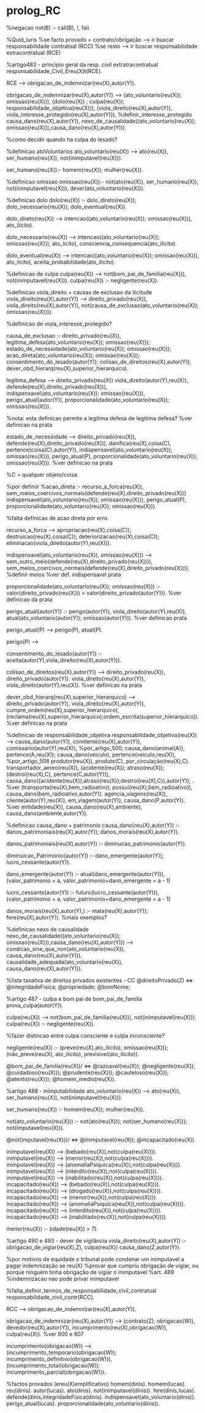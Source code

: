 # prolog_RC

%negacao
not(B) :- call(B), !, fail.

%Quid_Iuris
%se facto provado = contrato/obrigação --> ir buscar responsabilidade contratual (RCC)
%se resto --> ir buscar responsabilidade extracontratual (RCE)

%artigo483 - principio geral da resp. civil extratracontratual
responsabilidade_Civil_Ereu(X)t(RCE). 

RCE --> obrigacao_de_indemnizar(reu(X),autor(Y)).

obrigacao_de_indemnizar(reu(X),autor(Y)) --> (ato_voluntario(reu(X)); omissao(reu(X))),
					     (dolo(reu(X)) ; culpa(reu(X)); responsabilidade_objetiva(reu(X))),
					     (viola_direito(reu(X),autor(Y)), viola_interesse_protegido(reu(X),autor(Y))), %definir_interesse_protegido
					     causa_dano(reu(X),autor(Y)),
					     nexo_de_causalidade((ato_voluntario(reu(X)); omissao(reu(X))),causa_dano(reu(X),autor(Y))). 
					      

%como decidir quando ha culpa do lesado?

%definicao atoVoluntarios
ato_voluntario(reu(X)) --> ato(reu(X)), 
			   ser_humano(reu(X)),
			   not(inimputavel(reu(X))).

ser_humano(reu(X)):- homem(reu(X));
		     mulher(reu(X)).

%definicao omissao
omissao(reu(X)):- not(ato(reu(X)), 
		  ser_humano(reu(X)), 
		  not(inimputavel(reu(X))),
		  dever(ato_voluntario(reu(X))).

%definicao dolo
dolo(reu(X)) :- dolo_direto(reu(X));
		dolo_necessario(reu(X));
		dolo_eventual(reu(X)).

dolo_direto(reu(X)) --> intencao((ato_voluntario(reu(X)); omissao(reu(X))), ato_ilicito).

dolo_necessario(reu(X)) --> intencao((ato_voluntario(reu(X)); omissao(reu(X))), ato_licito),
			    consciencia_consequencia(ato_ilicito).

dolo_eventual(reu(X)) --> intencao((ato_voluntario(reu(X)); omissao(reu(X))), ato_licito),
			  aceita_probabilidade(ato_ilicito).

%definicao de culpa
culpa(reu(X)) --> not(bom_pai_de_familia(reu(X))), not(inimputavel(reu(X))).
culpa(reu(X)) :- negligente(reu(X)).

%definicao viola_direito + causas de exclusao da ilicitude
viola_direito(reu(X),autor(Y)) --> direito_privado(reu(X)),
				   viola_direito(reu(X),autor(Y)),
				   not(causa_de_exclusao(ato_voluntario(reu(X)); omissao(reu(X)))).

%definicao de viola_interesse_protegido?

causa_de_exclusao :- direito_privado(reu(X)),
		     legitima_defesa(ato_voluntario(reu(X)); omissao(reu(X)));
	       	     estado_de_necessidade(ato_voluntario(reu(X)); omissao(reu(X)));
		     acao_direta(ato_voluntario(reu(X)); omissao(reu(X)));
		     consentimento_do_lesado(autor(Y));
		     colisao_de_direitos(reu(X),autor(Y));
		     dever_obd_hierarq(reu(X),superior_hierarquico).

legitima_defesa --> direito_privado(reu(X))
		    viola_direito(autor(Y),reu(X)),
	            defende(reu(X),direito_privado(reu(X))),
		    indispensavel(ato_voluntario(reu(X)); omissao(reu(X))),
		    perigo_atual(autor(Y)),
		    proporcionalidade(ato_voluntario(reu(X)); omissao(reu(X))).

%nota: esta definicao permite a legitima defesa de legitima defesa?
%ver definicao na prata

estado_de_necessidade --> direito_privado(reu(X)),
			  defende(reu(X),direito_privado(reu(X))),
		          danifica(reu(X),coisa(C),
			  pertence(coisa(C),autor(Y)),
		          indispensavel(ato_voluntario(reu(X)); omissao(reu(X))),
			  perigo_atual(P),
			  proporcionalidade(ato_voluntario(reu(X)); omissao(reu(X))).
%ver definicao na prata

%C = qualquer objeto/coisa

%por definiir
%acao_direta :- recurso_a_forca(reu(X)),
		sem_meios_coercivos_normais(defende(reu(X),direito_privado(reu(X)))
		indispensavel(ato_voluntario(reu(X)); omissao(reu(X))),
		perigo_atual(P),
		proporcionalidade(ato_voluntario(reu(X)); omissao(reu(X))).

%falta definicao de acao direta por erro.

recurso_a_forca --> apropriacao(reu(X),coisa(C)); 
		    destruicao(reu(X),coisa(C));
		    deteriorizacao(reu(X),coisa(C));
		    eliminacao(viola_direito(autor(Y),reu(X))).

indispensavel(ato_voluntario(reu(X)), omissao(reu(X))) --> sem_outro_meio(defende(reu(X),direito_privado(reu(X)))),
												sem_meios_coercivos_normais(defende(reu(X),direito_privado(reu(X)))). 
%definir meios
%ver def. indispensavel prata

proporcionalidade(ato_voluntario(reu(X)); omissao(reu(X))) :- valor(direito_privado(reu(X))) > valor(direito_privado(autor(Y))).
%ver definicao da prata

perigo_atual(autor(Y)) :- perigo(autor(Y)),
			  viola_direito(autor(Y),reu(X)),
			  atual(ato_voluntario(autor(Y)); omissao(autor(Y))).
			  %ver definicao prata

perigo_atual(P) --> perigo(P),
		    atual(P).

perigo(P) --> 

consentimento_do_lesado(autor(Y)) :- aceita(autor(Y),viola_direito(reu(X),autor(Y))).

colisao_de_direitos(reu(X),autor(Y)) --> direito_privado(reu(X)),
					 direito_privado(autor(Y)).
					 viola_direito(reu(X),autor(Y)),
					 viola_direito(autor(Y),reu(X)).
					 %ver definicao na prata
				

dever_obd_hierarq(reu(X),superior_hierarquico) --> direito_privado(autor(Y)),
						   viola_direito(reu(X),autor(Y)),
						   cumpre_ordem(reu(X),superior_hierarquico),												   (reclama(reu(X),superior_hierarquico);ordem_escrita(superior_hierarquico)).
%ver definicao na prata

%definicao de responsabilidade_objetiva
responsabilidade_objetiva(reu(X)) --> causa_dano(autor(Y)), comitente(reu(X),autor(Y)), comissario(autor(Y),reu(X)), %por_artigo_500;
				      causa_dano(animal(A)), pertence(A,reu(X));
				      causa_dano(veiculo), pertence(veiculo,reu(X)), %por_artigo_508
				      produtor(reu(X)), produto(C), por_circulação(reu(X),C).
				      transportador_aereo(reu(X)), (acidente(reu(X)); atraso(reu(X)); (destroi(reu(X),C), pertence(C,autor(Y))), causa_dano((acidente(reu(X));atraso(reu(X));destroi(reu(X),C)),autor(Y)); . %ver
				     (transporta(reu(X),bem_radioativo); possui(reu(X),bem_radioativo)), causa_dano(bem_radioativo,autor(Y)).
				     agencia_viagens(reu(X)), cliente(autor(Y),reu(X)), em_viagem(autor(Y)), causa_dano(P,autor(Y)). %ver
				     entidade(reu(X)), causa_dano(reu(X),ambiente), causa_dano(ambiente,autor(Y)).

%definicao causa_dano + patrimonio
causa_dano(reu(X),autor(Y)) :- danos_patrimoniais(reu(X),autor(Y));
			       danos_morais(reu(X),autor(Y)).


danos_patrimoniais(reu(X),autor(Y)) :- diminucao_patrimonio(autor(Y)).

diminuicao_Patrimonio(autor(Y)) :- dano_emergente(autor(Y));
				   lucro_cessante(autor(Y)).

dano_emergente(autor(Y)) :- atual(dano_emergente(autor(Y))), 
			   (valor_patrimonio = a, valor_patrimonio+dano_emergente = a - 1)
					

lucro_cessante(autor(Y)) :- futuro(lucro_cessante(autor(Y))),
		           (valor_patrimonio = a, valor_patrimonio+dano_emergente = a - 1)


danos_morais(reu(X),autor(Y),) :- mata(reu(X),autor(Y));
		 		  fere(reu(X),autor(Y)).
%mais exemplos?

%definicao nexo de causalidade
nexo_de_causalidade((ato_voluntario(reu(X)); omissao(reu(X))),causa_dano(reu(X),autor(Y))) --> condicao_sine_qua_non(ato_voluntario(reu(X)), causa_dano(reu(X),autor(Y))),
															causalidade_adequada(ato_voluntario(reu(X)), causa_dano(reu(X),autor(Y))).

%lista taxativa de direitos privados existentes - CC
@direitoPrivado(Z) <=> @integridadeFisica;
			@propriedade;
			@bomNome;


%artigo 487 - culpa e bom pai de bom_pai_de_familia
prova_culpa(autor(Y)).

culpa(reu(X)) --> not(bom_pai_de_familia(reu(X))), not(inimputavel(reu(X))).
culpa(reu(X)) :- negligente(reu(X)).

%fazer distincao entre culpa consciente e culpa inconsciente?

negligente(reu(X)) :- (preve(reu(X),ato_ilicito), omissao(reu(X)));
		      (não_preve(reu(X), ato_ilicito), previsivel(ato_ilicito)).

@bom_pai_de_familia(reu(X))/ <=> @razoavel(reu(X));
			@negligente(reu(X));
			@cuidadoso(reu(X)));
			@prudente(reu(X)));
			@cauteloso(reu(X)));
			@atento(reu(X)));
			@homem_medio(reu(X)).


%artigo 488 - inimputabilidade
ato_voluntario(reu(X)) --> ato(reu(X)), 
			   ser_humano(reu(X)),
			   not(inimputavel(reu(X))).
					
ser_humano(reu(X)) :- homem(reu(X));
		      mulher(reu(X)).

not(ato_voluntario(reu(X))) :- not(ato(reu(X)));
			       not(ser_humano(reu(X)));
			       not(imputavel(reu(X))).

@not(imputavel(reu(X)))/ <=> @inimputavel(reu(X));
		@incapacitado(reu(X)).

inimputavel(reu(X)) --> (bebado(reu(X)),not(culpa(reu(X)))).
inimputavel(reu(X)) --> (menor(reu(X)),not(culpa(reu(X)))).
inimputavel(reu(X)) --> (anomaliaPsiquica(reu(X)),not(culpa(reu(X)))).
inimputavel(reu(X)) --> (interdito(reu(X)),not(culpa(reu(X)))).
inimputavel(reu(X)) --> (inabilitado(reu(X)),not(culpa(reu(X)))).
incapacitado(reu(X)) --> (bebado(reu(X)),not(culpa(reu(X)))).
incapacitado(reu(X)) --> (drogado(reu(X)),not(culpa(reu(X)))).
incapacitado(reu(X)) --> (menor(reu(X)),not(culpa(reu(X)))).
incapacitado(reu(X)) --> (anomaliaPsiquica(reu(X)),not(culpa(reu(X)))).
incapacitado(reu(X)) --> (interdito(reu(X)),not(culpa(reu(X)))).
incapacitado(reu(X)) --> (inabilitado(reu(X)),not(culpa(reu(X)))).

menor(reu(X)) :- (idade(reu(X)) > 7).

%artigo 490 e 493 - dever de vigilância
viola_direito(reu(X),autor(Y)) :- obrigacao_de_vigiar(reu(X),Z),
				culpa(reu(X))
				causa_dano(Z,autor(Y)).

%por motivos de equidade o tribunal pode condenar um inimputavel a pagar indemnização se reu(X) 
%provar que cumpriu obrigação de vigiar, ou porque ninguém tinha obrigação de vigiar o inimputavel
%art. 489
%indemnizacao nao pode privar inimputavel 

%falta_definir_termos_de_responsabilidade_civil_contratual
responsabilidade_civil_contr(RCC). 

RCC --> obrigacao_de_indemnizar(reu(X),autor(Y)).

obrigacao_de_indemnizar(reu(X),autor(Y)) --> (contrato(Z); obrigacao(W)), 
					     devedor(reu(X),autor(Y)), 
					     incumprimento(reu(X),obrigacao(W)),
					     culpa(reu(X)). %ver 800 e 807

incumprimento(obrigacao(W)) --> (incumprimento_temporario(obrigacao(W)); incumprimento_definitivo(obrigacao(W))),
				(incumprimento_total(obrigacao(W)); incumprimento_parcial(obrigacao(W))).


%factos provados (ereu(X)emplificativo)
homem(dinis).
homem(lucas).
reu(dinis).
autor(lucas).
ato(dinis).
not(inimputavel(dinis)).
fere(dinis,lucas).
defende(dinis,integridadeFisica(dinis).
indispensavel(ato_voluntario(dinis)).
perigo_atual(lucas).
proporcionalidade(ato_voluntario(dinis)).
